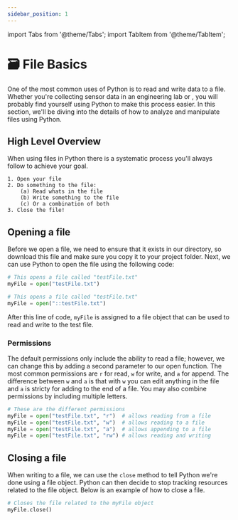 ```yaml
---
sidebar_position: 1
---
```


import Tabs from '@theme/Tabs';
import TabItem from '@theme/TabItem';

# 🗃 File Basics

One of the most common uses of Python is to read and write data to a file. Whether you're collecting sensor data in an engineering lab or , you will probably find yourself using Python to make this process easier. In this section, we'll be diving into the details of how to analyze and manipulate files using Python.

## High Level Overview

When using files in Python there is a systematic process you'll always follow to achieve your goal.
```
1. Open your file
2. Do something to the file:
    (a) Read whats in the file
    (b) Write something to the file
    (c) Or a combination of both
3. Close the file!
```

## Opening a file
Before we open a file, we need to ensure that it exists in our directory, so download this file and make sure you copy it to your project folder. Next, we can use Python to open the file using the following code: 

<Tabs groupId="operating-systems">
<TabItem value="Mac" label="Mac" default>

```py
# This opens a file called "testFile.txt"
myFile = open("testFile.txt")
```

</TabItem>
<TabItem value="Windows" label="Windows">

```py
# This opens a file called "testFile.txt"
myFile = open("::testFile.txt")
```

</TabItem>
</Tabs>

After this line of code, `myFile` is assigned to a file object that can be used to read and write to the test file.


### Permissions
The default permissions only include the ability to read a file; however, we can change this by adding a second parameter to our open function. The most common permissions are `r` for read, `w` for write, and `a` for append. The difference between `w` and `a` is that with `w` you can edit anything in the file and `a` is stricty for adding to the end of a file. You may also combine permissions by including multiple letters.
```python
# These are the different permissions
myFile = open("testFile.txt", "r")  # allows reading from a file
myFile = open("testFile.txt", "w")  # allows reading to a file
myFile = open("testFile.txt", "a")  # allows appending to a file
myFile = open("testFile.txt", "rw") # allows reading and writing
```

## Closing a file
When writing to a file, we can use the `close` method to tell Python we're done using a file object. Python can then
decide to stop tracking resources related to the file object. Below is an example of how to close a file.

```python
# Closes the file related to the myFile object
myFile.close()
```